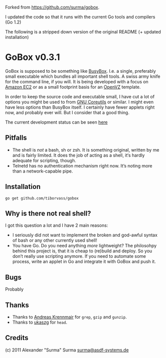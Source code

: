 Forked from https://github.com/surma/gobox.

I updated the code so that it runs with the current Go tools and compilers (Go 1.2)

The following is a stripped down version of the original README (+ updated installation)


GoBox v0.3.1
============
GoBox is supposed to be something like [BusyBox](http://www.busybox.net). I.e.
a single, preferably small executable which bundles all important shell tools.
A swiss army knife for the command line, if you will.
It is being developed with a focus on [Amazon EC2](http://aws.amazon.com) or as
a small footprint basis for an [OpenVZ](http://www.openvz.org) template.

In order to keep the source code and executable small, I have cut a lot of options
you might be used to from [GNU Coreutils](http://www.gnu.org/software/coreutils/) or
similar. I might even have less options than BusyBox itself. I certainly have
fewer applets right now, and probably ever will. But I consider that a good thing.

The current development status can be seen [here](https://trello.com/board/gobox/4ed265f07e5ffd00002b0aed)

Pitfalls
--------
- The shell is *not* a bash, sh or zsh. It is something original, written by me and
  is fairly limited. It does the job of acting as a shell, it‘s hardly adequate for
  scripting, though.
- Telnetd has no authentication mechanism right now. It’s noting more than a
  network-capable pipe.

Installation
------------

	go get github.com/tiborvass/gobox

Why is there not real shell?
----------------------------
I got this question a lot and I have 2 main reasons:

- I seriously did not want to implement the broken and god-awful syntax of bash
  or any other currently used shell!
- You have Go. Do you need anything *more* lightweight? The philosohpy behind this
  project is, that it is cheap to (re)build and deploy. So you don’t really use
  scripting anymore. If you need to automate some process, write an applet in Go and
  integrate it with GoBox and push it.

Bugs
----
Probably

Thanks
------
- Thanks to [Andreas Krennmair](https://github.com/akrennmair) for `grep`, `gzip` and `gunzip`.
- Thanks to [ukaszg](https://github.com/ukaszg) for `head`.

Credits
-------
(c) 2011 Alexander "Surma" Surma <surma@asdf-systems.de>
